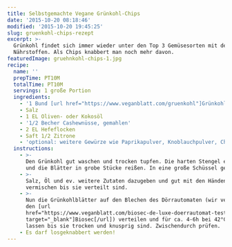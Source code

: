 ```yaml
---
title: Selbstgemachte Vegane Grünkohl-Chips
date: '2015-10-20 08:18:46'
modified: '2015-10-20 19:45:25'
slug: gruenkohl-chips-rezept
excerpt: >-
  Grünkohl findet sich immer wieder unter den Top 3 Gemüsesorten mit den meisten
  Nährstoffen. Als Chips knabbert man noch mehr davon.
featuredImage: gruehnkohl-chips-1.jpg
recipe:
  name: ''
  prepTime: PT10M
  totalTime: PT10M
  servings: 1 große Portion
  ingredients:
    - '1 Bund [url href="https://www.veganblatt.com/gruenkohl"]Grünkohl[/url]'
    - Salz
    - 1 EL Oliven- oder Kokosöl
    - '1/2 Becher Cashewnüsse, gemahlen'
    - 2 EL Hefeflocken
    - Saft 1/2 Zitrone
    - 'optional: weitere Gewürze wie Paprikapulver, Knoblauchpulver, Chili, ...'
  instructions:
    - >-
      Den Grünkohl gut waschen und trocken tupfen. Die harten Stengel entfernen
      und die Blätter in grobe Stücke reißen. In eine große Schüssel geben.
    - >-
      Salz, Öl und ev. weitere Zutaten dazugeben und gut mit den Händen
      vermischen bis sie verteilt sind.
    - >-
      Nun die Grünkohlblätter auf den Blechen des Dörrautomaten (wir verwenden
      den [url
      href="https://www.veganblatt.com/biosec-de-luxe-doerrautomat-test"
      target="_blank"]Biosec[/url]) verteilen und für ca. 4-6h bei 42°C trocknen
      lassen bis sie trocken und knusprig sind. Zwischendurch prüfen.
    - Es darf losgeknabbert werden!
---
```


[<!-- Image removed (no copyright): grünkohl-chips-1-640x399.jpg -->](https://www.veganblatt.com/i/grünkohl-chips-1.jpg)
